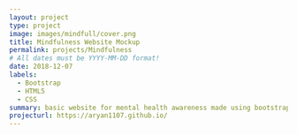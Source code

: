 ```yaml
---
layout: project
type: project
image: images/mindfull/cover.png
title: Mindfulness Website Mockup
permalink: projects/Mindfulness
# All dates must be YYYY-MM-DD format!
date: 2018-12-07
labels:
  - Bootstrap
  - HTML5
  - CSS
summary: basic website for mental health awareness made using bootstrap.
projecturl: https://aryan1107.github.io/
---
```




    
